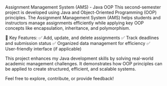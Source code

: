  Assignment Management System (AMS) - Java OOP 
This second-semester project is developed using Java and Object-Oriented Programming (OOP) principles. The Assignment Management System (AMS) helps students and instructors manage assignments efficiently while applying key OOP concepts like encapsulation, inheritance, and polymorphism.

🔹 Key Features:
✅ Add, update, and delete assignments
✅ Track deadlines and submission status
✅ Organized data management for efficiency
✅ User-friendly interface (if applicable)

This project enhances my Java development skills by solving real-world academic management challenges. It demonstrates how OOP principles can be applied to create structured, efficient, and scalable systems.

Feel free to explore, contribute, or provide feedback! 
